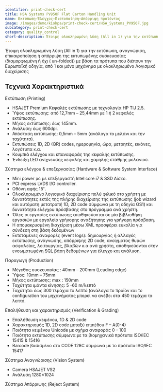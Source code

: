 ```yaml
---
identifier: print-check-cert
title: HSA Systems PV950F Flat Carton Handling Unit
name: Εκτύπωση–Έλεγχος–Πιστοποίηση–Απόρριψη προϊόντος
image: /images/demo/kiokpa/print-check-cert/HSA_Systems_PV950F.jpg
subcategory: print-check-cert
category: quality_control
short-description: Έτοιμη ολοκληρωμένη λύση (All in 1) για την εκτύπωση, αναγνώριση, επικαιροποίηση ή απόρριψη της εκτυπωμένης συσκευασίας 
---
```





Έτοιμη ολοκληρωμένη λύση (All in 1) για την εκτύπωση, αναγνώριση, επικαιροποίηση ή απόρριψη της εκτυπωμένης συσκευασίας  (διαμορφωμένη ή όχι ( un–folded)) με βάση τα πρότυπα που διέπουν την Ευρωπαϊκή οδηγία,  από 1 και μόνο μηχάνημα με ολοκληρωμένο Λογισμικό διαχείρισης


Τεχνικά Χαρακτηριστικά
---

Εκτύπωση  (Printing)

   * HSAJET Premium Κεφαλές εκτύπωσης με τεχνολογία HP TIJ 2.5.
   * Ύψος εκτύπωσης:  από 12,7mm – 25,44mm με 1 ή 2 κεφαλές εκτύπωσης.
   * Μήκος εκτύπωσης: έως 145mm.
   * Ανάλυση:  έως 600dpi.
   * Απόσταση εκτύπωσης: 0,5mm – 5mm (ανάλογα το μελάνι και την ταχύτητα).
   * Εκτυπώσεις  1D, 2D (QR) codes, ημερομηνία, ώρα, μετρητές, εικόνες, λογότυπα  κ.α.
   * Κουμπιά ελέγχου και επαναφοράς της κεφαλής εκτύπωσης.
   * Ένδειξη LED ανίχνευσης κεφαλής και χαμηλής στάθμης μελανιού.

Σύστημα ελέγχου & επεξεργασίας  (Hardware & Software System Interface)

   * Mini power pc με επεξεργαστή Intel core i7 & SSD Δίσκο.
   * PCI express LVDS I/O controller.
   * Οθόνη αφής 15’’.
   * Ολοκληρωμένο λογισμικό διαχείρισης  πολύ φιλικό στο χρήστη με δυνατότητες εκτός της πλήρης διαχείρισης της εκτύπωσης (job wizard και αυτόματη μετατροπή  1D, 2D code σύμφωνα με τη οδηγία GS1) και  δυνατότητα ελέγχου πρόσβασης στο πρόγραμμα ανά χρήστη.
   * Όλες οι εργασίες εκτύπωσης αποθηκεύονται σε μία βιβλιοθήκη εργασιών με εργαλείο γρήγορης αναζήτησης για γρήγορη πρόσβαση.
   * Η απομακρυσμένη διαχείριση μέσω XML προσφέρει ευκολία  για σύνδεση στη βάση δεδομένων
   * Εκτεταμένες αναφορές (event logs):  δημιουργίας ή αλλαγές εκτύπωσης, ανάγνωσης, απόρριψης 2D code,  ανοίγματος  θυρών ασφαλείας, λειτουργίας, βλαβών κ.α ανά χρήστη,  αποθηκεύονται στην ενσωματωμένη SQL βάση δεδομένων για έλεγχο και ανάλυση.

 

Παραγωγή  (Production)

   * Μέγεθος συσκευασίας : 40mm – 200mm (Leading edge)
   * Ύψος:  10mm – 75mm
   * Μήκος εκτύπωσης: max : 150mm
   * Ταχύτητα ιμάντα κίνησης: 5 -60 m/λεπτό
   * Ταχύτητα:  έως  300 τεμάχια το λεπτό (ανάλογα το προϊόν και το configuration του μηχανήματος μπορεί να ανέβει στα 450 τεμάχια το λεπτό.

Επαλήθευση και χαρακτηρισμός  (Verification & Grading)

   * Επαλήθευση κειμένου, 1D & 2D code
   * Χαρακτηρισμός 1D, 2D code  μεταξύ επιπέδου F – A(0-4)
   * Ποιότητα κειμένου Unicode με σχήμα αναφοράς 0 – 100
   * Ποιότητα εκτύπωσης σύμφωνα με τα βιομηχανικά πρότυπα  ISO/IEC 15415 & 15416
   * Barcode  βασισμένο στο CODE 128C σύμφωνα με το πρότυπο ISO/IEC  15417

Σύστημα Αναγνώρισης  (Vision System)

   * Camera HSAJET  VS2
   * Ανάλυση  1280×1024

Σύστημα Απόρριψης  (Reject System)
